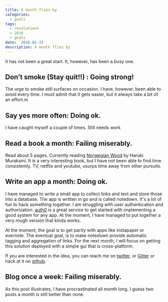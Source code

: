 ```yaml
---
title: A month flies by
categories:
  - goals
tags:
  - resolutions
  - 2016
  - goals
date: '2016-01-31'
description: A month flies by
---
```

It has not been a great start. It, however, has been a busy one.

## Don’t smoke (Stay quit!!) : Going strong!
   The urge to smoke still surfaces on occasion. I have, however, been able to avoid every time. I must admit that it gets easier, but it always take a bit of an effort.m

## Say yes more often: Doing ok.
   I have caught myself a couple of times. Still needs work

## Read a book a month: Failing miserably.
   Read about 5 pages. Currently reading [Norwegian Wood][1] by Haruki Murakami. It is a very interesting book, but I have not been able to find time consistently. TV, netflix and youtube, usurps time away from other pursuits.

## Write an app a month: Doing ok.
   I have managed to write a small app to collect links and text and store those into a database. The app is written in go and is called notedown. It's a lot of fun to hack something together. I am struggling with user authentication and authorization. [auth0][2] is a great service to get started with implementing a good system for any app. At the moment, I have managed to put together a very rough version that kinda works.

   At the moment, the goal is to get parity with apps like instapaper or evernote. The eventual goal, is to make notedown provide automatic tagging and aggregation of links. For the next month, I will focus on getting this solution deployed with a simple gui that is cross-platform.

   If you are interested in the idea, you can reach me on [twitter][3], or [Gitter][5] or hack at it on [github][4].

## Blog once a week: Failing miserably.
   As this post illustrates, I have procrastinated all month long. I guess two posts a month is still better than none.

[1]: http://amzn.to/1PI7fTC
[2]: https://auth0.com/
[3]: http://twitter.com/shiva
[4]: https://github.com/shiva/notedown
[5]: https://gitter.im/shiva/notedown?utm_source=badge&utm_medium=badge&utm_campaign=pr-badge
